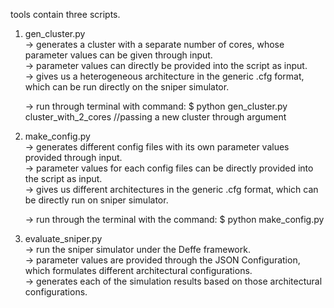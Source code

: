 tools contain three scripts.

1) gen_cluster.py\
   -> generates a cluster with a separate number of cores, whose parameter values can be given through input.\
   -> parameter values can directly be provided into the script as input.\
   -> gives us a heterogeneous architecture in the generic .cfg format, which can be run directly on the sniper simulator.
   
   -> run through terminal with command:
      $ python gen_cluster.py cluster_with_2_cores  //passing a new cluster through argument
      
      
2) make_config.py\
   -> generates different config files with its own parameter values provided through input.\
   -> parameter values for each config files can be directly provided into the script as input.\
   -> gives us different architectures in the generic .cfg format, which can be directly run on sniper simulator.
   
   -> run through the terminal with the command:
      $ python make_config.py
   
2) evaluate_sniper.py\
   -> run the sniper simulator under the Deffe framework.\
   -> parameter values are provided through the JSON Configuration, which formulates different architectural configurations.\
   -> generates each of the simulation results based on those architectural configurations.
